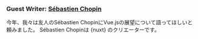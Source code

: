 ### Guest Writer: [Sébastien Chopin](https://twitter.com/Atinux)

今年、我々は友人のSébastien ChopinにVue.jsの展望について語ってほしいと頼みました。
Sébastien Chopinは {nuxt} のクリエーターです。
